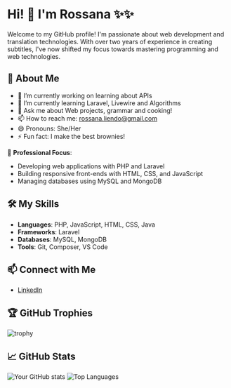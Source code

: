 # Hi! 👋 I'm Rossana ✨✨ 

Welcome to my GitHub profile! I'm passionate about web development and translation technologies. With over two years of experience in creating subtitles, I've now shifted my focus towards mastering programming and web technologies.

## 🚀 About Me
- 🔭 I’m currently working on learning about APIs
- 🌱 I’m currently learning Laravel, Livewire and Algorithms
- 💬 Ask me about Web projects, grammar and cooking!
- 📫 How to reach me: rossana.liendo@gmail.com
- 😄 Pronouns: She/Her
- ⚡ Fun fact: I make the best brownies!

💼 **Professional Focus**:
- Developing web applications with PHP and Laravel
- Building responsive front-ends with HTML, CSS, and JavaScript
- Managing databases using MySQL and MongoDB

## 🛠️ My Skills
- **Languages**: PHP, JavaScript, HTML, CSS, Java
- **Frameworks**: Laravel
- **Databases**: MySQL, MongoDB
- **Tools**: Git, Composer, VS Code

## 📫 Connect with Me
- [LinkedIn](https://www.linkedin.com/in/rossana-liendo-7b033848/)

## 🏆 GitHub Trophies
![trophy](https://github-profile-trophy.vercel.app/?username=yourusername&theme=onedark)

## 📈 GitHub Stats
![Your GitHub stats](https://github-readme-stats.vercel.app/api?username=yourusername&show_icons=true&theme=radical)
![Top Languages](https://github-readme-stats.vercel.app/api/top-langs/?username=yourusername&layout=compact&theme=radical)

